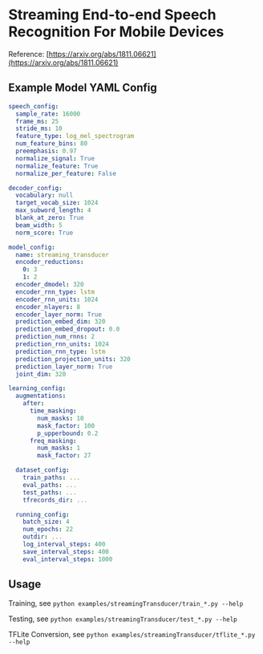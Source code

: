 # Streaming End-to-end Speech Recognition For Mobile Devices

Reference: [https://arxiv.org/abs/1811.06621](https://arxiv.org/abs/1811.06621)

## Example Model YAML Config

```yaml
speech_config:
  sample_rate: 16000
  frame_ms: 25
  stride_ms: 10
  feature_type: log_mel_spectrogram
  num_feature_bins: 80
  preemphasis: 0.97
  normalize_signal: True
  normalize_feature: True
  normalize_per_feature: False

decoder_config:
  vocabulary: null
  target_vocab_size: 1024
  max_subword_length: 4
  blank_at_zero: True
  beam_width: 5
  norm_score: True

model_config:
  name: streaming_transducer
  encoder_reductions:
    0: 3
    1: 2
  encoder_dmodel: 320
  encoder_rnn_type: lstm
  encoder_rnn_units: 1024
  encoder_nlayers: 8
  encoder_layer_norm: True
  prediction_embed_dim: 320
  prediction_embed_dropout: 0.0
  prediction_num_rnns: 2
  prediction_rnn_units: 1024
  prediction_rnn_type: lstm
  prediction_projection_units: 320
  prediction_layer_norm: True
  joint_dim: 320

learning_config:
  augmentations:
    after:
      time_masking:
        num_masks: 10
        mask_factor: 100
        p_upperbound: 0.2
      freq_masking:
        num_masks: 1
        mask_factor: 27

  dataset_config:
    train_paths: ...
    eval_paths: ...
    test_paths: ...
    tfrecords_dir: ...

  running_config:
    batch_size: 4
    num_epochs: 22
    outdir: ...
    log_interval_steps: 400
    save_interval_steps: 400
    eval_interval_steps: 1000
```

## Usage

Training, see `python examples/streamingTransducer/train_*.py --help`

Testing, see `python examples/streamingTransducer/test_*.py --help`

TFLite Conversion, see `python examples/streamingTransducer/tflite_*.py --help`
